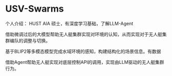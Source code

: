 # USV-Swarms
个人介绍：
HUST AIA 硕士，有深度学习基础，了解LLM-Agent

借助微调过后的大模型帮助无人艇集群实现对环境的认知，从而实现对于无人艇集群编队的调整与切换。

基于BLIP2等多模态模型完成水域环境的感知，构建结构化的场景信息。有数据

借助Agent帮助无人艇实现对底层控制API的调用，实现由LLM驱动的无人艇集群行为。



